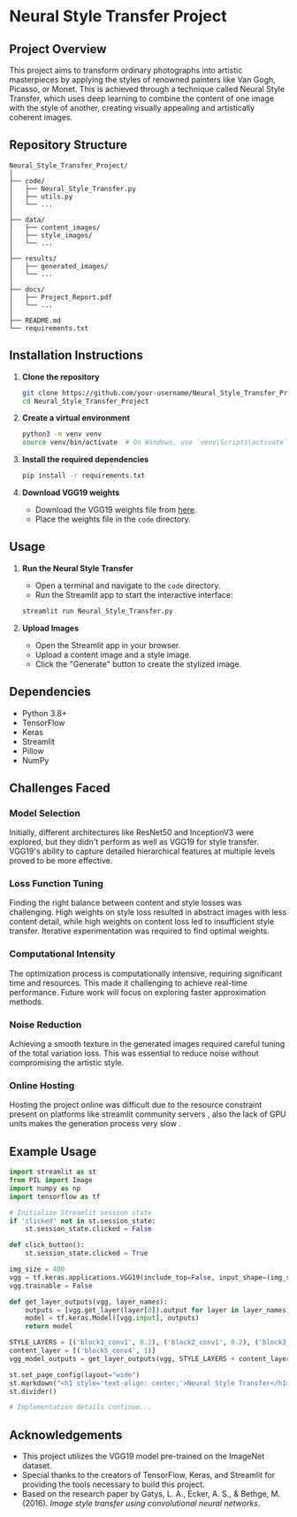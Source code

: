 # Neural Style Transfer Project

## Project Overview
This project aims to transform ordinary photographs into artistic masterpieces by applying the styles of renowned painters like Van Gogh, Picasso, or Monet. This is achieved through a technique called Neural Style Transfer, which uses deep learning to combine the content of one image with the style of another, creating visually appealing and artistically coherent images.

## Repository Structure
```
Neural_Style_Transfer_Project/
│
├── code/
│   ├── Neural_Style_Transfer.py
│   ├── utils.py
│   └── ...
│
├── data/
│   ├── content_images/
│   ├── style_images/
│   └── ...
│
├── results/
│   ├── generated_images/
│   └── ...
│
├── docs/
│   ├── Project_Report.pdf
│   └── ...
│
├── README.md
└── requirements.txt
```

## Installation Instructions

1. **Clone the repository**
    ```bash
    git clone https://github.com/your-username/Neural_Style_Transfer_Project.git
    cd Neural_Style_Transfer_Project
    ```

2. **Create a virtual environment**
    ```bash
    python3 -m venv venv
    source venv/bin/activate  # On Windows, use `venv\Scripts\activate`
    ```

3. **Install the required dependencies**
    ```bash
    pip install -r requirements.txt
    ```

4. **Download VGG19 weights**
    - Download the VGG19 weights file from [here](https://github.com/fchollet/deep-learning-models/releases/download/v0.1/vgg19_weights_tf_dim_ordering_tf_kernels_notop.h5).
    - Place the weights file in the `code` directory.

## Usage

1. **Run the Neural Style Transfer**
    - Open a terminal and navigate to the `code` directory.
    - Run the Streamlit app to start the interactive interface:
    ```bash
    streamlit run Neural_Style_Transfer.py
    ```

2. **Upload Images**
    - Open the Streamlit app in your browser.
    - Upload a content image and a style image.
    - Click the "Generate" button to create the stylized image.

## Dependencies
- Python 3.8+
- TensorFlow
- Keras
- Streamlit
- Pillow
- NumPy

## Challenges Faced

### Model Selection
Initially, different architectures like ResNet50 and InceptionV3 were explored, but they didn't perform as well as VGG19 for style transfer. VGG19's ability to capture detailed hierarchical features at multiple levels proved to be more effective.

### Loss Function Tuning
Finding the right balance between content and style losses was challenging. High weights on style loss resulted in abstract images with less content detail, while high weights on content loss led to insufficient style transfer. Iterative experimentation was required to find optimal weights.

### Computational Intensity
The optimization process is computationally intensive, requiring significant time and resources. This made it challenging to achieve real-time performance. Future work will focus on exploring faster approximation methods.

### Noise Reduction
Achieving a smooth texture in the generated images required careful tuning of the total variation loss. This was essential to reduce noise without compromising the artistic style.

### Online Hosting
Hosting the project online was difficult due to the resource constraint present on platforms like streamlit community servers , also the lack of GPU units makes the generation process very slow .

## Example Usage

```python
import streamlit as st
from PIL import Image
import numpy as np
import tensorflow as tf

# Initialize Streamlit session state
if 'clicked' not in st.session_state:
    st.session_state.clicked = False

def click_button():
    st.session_state.clicked = True

img_size = 400
vgg = tf.keras.applications.VGG19(include_top=False, input_shape=(img_size, img_size, 3), weights='vgg19_weights_tf_dim_ordering_tf_kernels_notop.h5')
vgg.trainable = False

def get_layer_outputs(vgg, layer_names):
    outputs = [vgg.get_layer(layer[0]).output for layer in layer_names]
    model = tf.keras.Model([vgg.input], outputs)
    return model

STYLE_LAYERS = [('block1_conv1', 0.2), ('block2_conv1', 0.2), ('block3_conv1', 0.2), ('block4_conv1', 0.2), ('block5_conv1', 0.2)]
content_layer = [('block5_conv4', 1)]
vgg_model_outputs = get_layer_outputs(vgg, STYLE_LAYERS + content_layer)

st.set_page_config(layout="wide")
st.markdown("<h1 style='text-align: center;'>Neural Style Transfer</h1>", unsafe_allow_html=True)
st.divider()

# Implementation details continue...
```

## Acknowledgements
- This project utilizes the VGG19 model pre-trained on the ImageNet dataset.
- Special thanks to the creators of TensorFlow, Keras, and Streamlit for providing the tools necessary to build this project.
- Based on the research paper by Gatys, L. A., Ecker, A. S., & Bethge, M. (2016). *Image style transfer using convolutional neural networks*.
